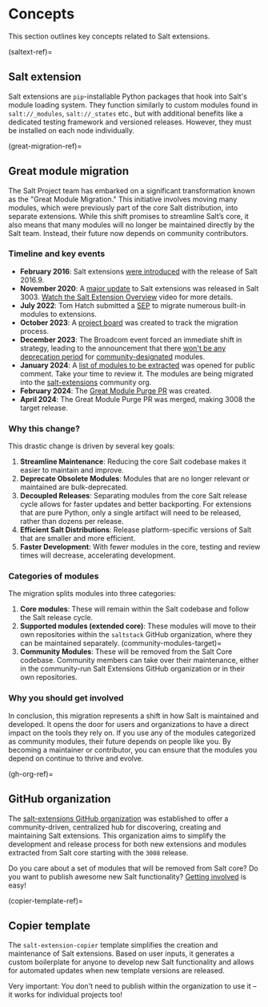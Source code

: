 # Concepts

This section outlines key concepts related to Salt extensions.

(saltext-ref)=
## Salt extension

Salt extensions are `pip`-installable Python packages that hook into Salt's module
loading system. They function similarly to custom modules found in `salt://_modules`, `salt://_states` etc., but with additional benefits like a dedicated testing framework and versioned releases. However, they must be installed on each node individually.

(great-migration-ref)=
## Great module migration

The Salt Project team has embarked on a significant transformation known as the "Great Module Migration." This initiative involves moving many modules, which were previously part of the core Salt distribution, into separate extensions. While this shift promises to streamline Salt’s core, it also means that many modules will no longer be maintained directly by the Salt team. Instead, their future now depends on community contributors.

### Timeline and key events

- **February 2016**: Salt extensions [were introduced](https://github.com/saltstack/salt/pull/31218) with the release of Salt 2016.9.
- **November 2020**: A [major update](https://github.com/saltstack/salt/pull/58943) to Salt extensions was released in Salt 3003. [Watch the Salt Extension Overview](https://www.youtube.com/watch?v=hhomJkwxK3Q) video for more details.
- **July 2022**: Tom Hatch submitted a [SEP](https://github.com/saltstack/salt-enhancement-proposals/blob/24660626d9fe26953cd4581be0804ddfd0ceeb90/extention-migration.md) to migrate numerous built-in modules to extensions.
- **October 2023**: A [project board](https://github.com/orgs/salt-extensions/projects/5/views/1) was created to track the migration process.
- **December 2023**: The Broadcom event forced an immediate shift in strategy, leading to the announcement that there [won't be any deprecation period](https://www.youtube.com/watch?v=CubGR8rTy3Y&t=245s) for [community-designated](community-modules-target) modules.
- **January 2024**: A [list of modules to be extracted](https://github.com/saltstack/great-module-migration) was opened for public comment. Take your time to review it. The modules are being migrated into the [salt-extensions](https://github.com/salt-extensions) community org.
- **February 2024**: The [Great Module Purge PR](https://github.com/saltstack/salt/pull/65971) was created.
- **April 2024**: The Great Module Purge PR was merged, making 3008 the target release.

### Why this change?

This drastic change is driven by several key goals:

1. **Streamline Maintenance**: Reducing the core Salt codebase makes it easier to maintain and improve.
2. **Deprecate Obsolete Modules**: Modules that are no longer relevant or maintained are bulk-deprecated.
3. **Decoupled Releases**: Separating modules from the core Salt release cycle allows for faster updates and better backporting. For extensions that are pure Python, only a single artifact will need to be released, rather than dozens per release.
4. **Efficient Salt Distributions**: Release platform-specific versions of Salt that are smaller and more efficient.
5. **Faster Development**: With fewer modules in the core, testing and review times will decrease, accelerating development.

### Categories of modules

The migration splits modules into three categories:

1. **Core modules**: These will remain within the Salt codebase and follow the Salt release cycle.
2. **Supported modules (extended core)**: These modules will move to their own repositories within the `saltstack` GitHub organization, where they can be maintained separately.
(community-modules-target)=
3. **Community Modules**: These will be removed from the Salt Core codebase. Community members can take over their maintenance, either in the community-run Salt Extensions GitHub organization or in their own repositories.

### Why you should get involved

In conclusion, this migration represents a shift in how Salt is maintained and developed. It opens the door for users and organizations to have a direct impact on the tools they rely on. If you use any of the modules categorized as community modules, their future depends on people like you. By becoming a maintainer or contributor, you can ensure that the modules you depend on continue to thrive and evolve.

(gh-org-ref)=
## GitHub organization

The [salt-extensions GitHub organization][saltext-org] was established to offer a community-driven, centralized hub for discovering, creating and maintaining Salt extensions. This organization aims to simplify the development and release process for both new extensions and modules extracted from Salt core starting with the `3008` release.

Do you care about a set of modules that will be removed from Salt core?
Do you want to publish awesome new Salt functionality?
[Getting involved](org-involve-target) is easy!

(copier-template-ref)=
## Copier template

The `salt-extension-copier` template simplifies the creation and maintenance of Salt extensions. Based on user inputs, it generates a custom boilerplate for anyone to develop new Salt functionality and allows for automated updates when new template versions are released.

Very important: You don't need to publish within the organization to use it – it works for individual projects too!


[saltext-org]: https://github.com/salt-extensions
